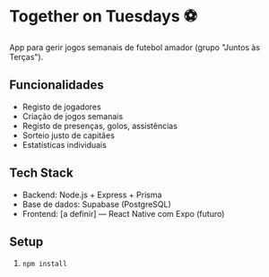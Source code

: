 # Together on Tuesdays ⚽

App para gerir jogos semanais de futebol amador (grupo "Juntos às Terças").

## Funcionalidades
- Registo de jogadores
- Criação de jogos semanais
- Registo de presenças, golos, assistências
- Sorteio justo de capitães
- Estatísticas individuais

## Tech Stack
- Backend: Node.js + Express + Prisma
- Base de dados: Supabase (PostgreSQL)
- Frontend: [a definir] — React Native com Expo (futuro)

## Setup
1. `npm install`